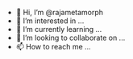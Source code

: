 - 👋 Hi, I’m @rajametamorph
- 👀 I’m interested in ...
- 🌱 I’m currently learning ...
- 💞️ I’m looking to collaborate on ...
- 📫 How to reach me ...

<!---
rajametamorph/rajametamorph is a ✨ special ✨ repository because its `README.md` (this file) appears on your GitHub profile.
You can click the Preview link to take a look at your changes.
--->

